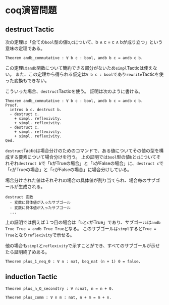 # coq演習問題
## destruct Tactic
次の定理は「全ての`bool`型の値b,cについて、b ∧ c = c ∧ bが成り立つ」という意味の定理である。
```
Theorem andb_commutative : ∀ b c : bool, andb b c = andb c b.
```
この定理は`andb`関数について簡約できる部分がないため`simpl`Tacticは使えない。
また、この定理から得られる仮定は`∀ b c : bool`であり`rewrite`Tacticを使った変換もできない。

こういった場合、`destruct`Tacticを使う。
証明は次のように書ける。
```
Theorem andb_commutative : ∀ b c : bool, andb b c = andb c b.
Proof.
  intros b c. destruct b.
  - destruct c.
    + simpl. reflexivity.
    + simpl. reflexivity.
  - destruct c.
    + simpl. reflexivity.
    + simpl. reflexivity.
Qed.
```

`destruct`Tacticは場合分けのためのコマンドで、ある値についてその値の型を構成する要素について場合分けを行う。
上の証明では`bool`型の値`b`と`c`についてそれぞれ`destruct b`で「`b`がTrueの場合」と「`b`がFalseの場合」に、`destruct c`で「`c`がTrueの場合」と「`c`がFalseの場合」に場合分けしている。

場合分けされた値はそれぞれの場合の具体値が割り当てられ、場合毎のサブゴールが生成される。
```
destruct 変数
  - 変数に具体値が入ったサブゴール
  - 変数に具体値が入ったサブゴール
  ...
```

上の証明では例えば１つ目の場合は「`b`と`c`がTrue」であり、サブゴールは`andb True True = andb True True`となる。
このサブゴールは`simpl`すると`True = True`となり`reflexivity`で示せる。

他の場合も`simpl`と`reflexivity`で示すことができ、すべてのサブゴールが示せたら証明終了めある。

```
Theorem plus_1_neq_0 : ∀ n : nat, beq_nat (n + 1) 0 = false.
```

## induction Tactic

```
Theorem plus_n_O_secondtry : ∀ n:nat, n = n + 0.
```

```
Theorem plus_comm : ∀ n m : nat, n + m = m + n.
```
